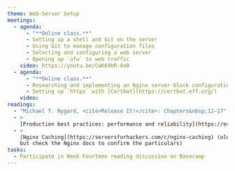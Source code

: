 ```yaml
---
theme: Web-Server Setup
meetings:
  - agenda:
      - "**Online class.**"
      - Setting up a shell and Git on the server
      - Using Git to manage configuration files
      - Selecting and configuring a web server
      - Opening up `ufw` to web traffic
    video: https://youtu.be/CwK69bR-An0
  - agenda:
      - "**Online class.**"
      - Researching and implementing an Nginx server-block configuration
      - Setting up `https` with [Certbot](https://certbot.eff.org/)
    video:
readings:
  - "Michael T. Nygard, <cite>Release It!</cite>: Chapters&nbsp;12–17"
  - >
    [Production best practices: performance and reliability](https://expressjs.com/en/advanced/best-practice-performance.html) (ExpressJS and `NODE_ENV` values)
  - >
    [Nginx Caching](https://serversforhackers.com/c/nginx-caching) (older article; theory is solid,
    but check the Nginx docs to confirm the particulars)
tasks:
  - Participate in Week Fourteen reading discussion on Basecamp
---
```


<!--
- Testing with databases, especially setup and tear-down
- "Web API example: [localStorage](https://developer.mozilla.org/en-US/docs/Web/API/Window/localStorage)"
-->
